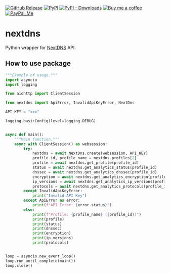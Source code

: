 [![GitHub Release][releases-shield]][releases]
[![PyPI][pypi-releases-shield]][pypi-releases]
[![PyPI - Downloads][pypi-downloads]][pypi-statistics]
[![Buy me a coffee][buy-me-a-coffee-shield]][buy-me-a-coffee]
[![PayPal_Me][paypal-me-shield]][paypal-me]

# nextdns

Python wrapper for [NextDNS](https://nextdns.io/?from=u4xqh6ud) API.


## How to use package

```python
"""Example of usage."""
import asyncio
import logging

from aiohttp import ClientSession

from nextdns import ApiError, InvalidApiKeyError, NextDns

API_KEY = "xxx"

logging.basicConfig(level=logging.DEBUG)


async def main():
    """Main function."""
    async with ClientSession() as websession:
        try:
            nextdns = await NextDns.create(websession, API_KEY)
            profile_id, profile_name = nextdns.profiles[2]
            profile = await nextdns.get_profile(profile_id)
            status = await nextdns.get_analytics_status(profile_id)
            dnssec = await nextdns.get_analytics_dnssec(profile_id)
            encryption = await nextdns.get_analytics_encryption(profile_id)
            ip_versions = await nextdns.get_analytics_ip_versions(profile_id)
            protocols = await nextdns.get_analytics_protocols(profile_id)
        except InvalidApiKeyError:
            print("Invalid API Key")
        except ApiError as error:
            print(f"API Error: {error.status}")
        else:
            print(f"Profile: {profile_name} ({profile_id})")
            print(profile)
            print(status)
            print(dnssec)
            print(encryption)
            print(ip_versions)
            print(protocols)


loop = asyncio.new_event_loop()
loop.run_until_complete(main())
loop.close()
```

[releases]: https://github.com/bieniu/nextdns/releases
[releases-shield]: https://img.shields.io/github/release/bieniu/nextdns.svg?style=popout
[pypi-releases]: https://pypi.org/project/nextdns/
[pypi-statistics]: https://pepy.tech/project/nextdns
[pypi-releases-shield]: https://img.shields.io/pypi/v/nextdns
[pypi-downloads]: https://pepy.tech/badge/nextdns/month
[buy-me-a-coffee-shield]: https://img.shields.io/static/v1.svg?label=%20&message=Buy%20me%20a%20coffee&color=6f4e37&logo=buy%20me%20a%20coffee&logoColor=white
[buy-me-a-coffee]: https://www.buymeacoffee.com/QnLdxeaqO
[paypal-me-shield]: https://img.shields.io/static/v1.svg?label=%20&message=PayPal.Me&logo=paypal
[paypal-me]: https://www.paypal.me/bieniu79
